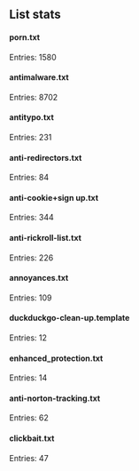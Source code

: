 ## List stats
#### porn.txt
Entries: 1580 <br> 
#### antimalware.txt
Entries: 8702 <br> 
#### antitypo.txt
Entries: 231 <br> 
#### anti-redirectors.txt
Entries: 84 <br> 
#### anti-cookie+sign up.txt
Entries: 344 <br> 
#### anti-rickroll-list.txt
Entries: 226 <br> 
#### annoyances.txt
Entries: 109 <br> 
#### duckduckgo-clean-up.template
Entries: 12 <br> 
#### enhanced_protection.txt
Entries: 14 <br> 
#### anti-norton-tracking.txt
Entries: 62 <br> 
#### clickbait.txt
Entries: 47 <br> 
